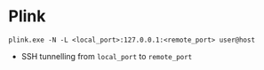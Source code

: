 # Plink

```
plink.exe -N -L <local_port>:127.0.0.1:<remote_port> user@host
```

- SSH tunnelling from `local_port` to `remote_port`
